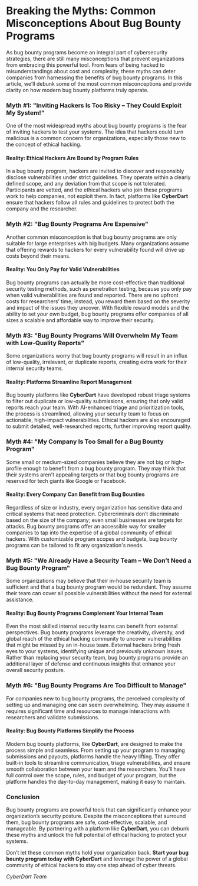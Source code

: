 # Breaking the Myths: Common Misconceptions About Bug Bounty Programs

As bug bounty programs become an integral part of cybersecurity strategies, there are still many misconceptions that prevent organizations from embracing this powerful tool. From fears of being hacked to misunderstandings about cost and complexity, these myths can deter companies from harnessing the benefits of bug bounty programs. In this article, we’ll debunk some of the most common misconceptions and provide clarity on how modern bug bounty platforms truly operate.

### Myth #1: "Inviting Hackers Is Too Risky – They Could Exploit My System!"

One of the most widespread myths about bug bounty programs is the fear of inviting hackers to test your systems. The idea that hackers could turn malicious is a common concern for organizations, especially those new to the concept of ethical hacking.

#### Reality: Ethical Hackers Are Bound by Program Rules
In a bug bounty program, hackers are invited to discover and responsibly disclose vulnerabilities under strict guidelines. They operate within a clearly defined scope, and any deviation from that scope is not tolerated. Participants are vetted, and the ethical hackers who join these programs work to help companies, not exploit them. In fact, platforms like **CyberDart** ensure that hackers follow all rules and guidelines to protect both the company and the researcher.

### Myth #2: "Bug Bounty Programs Are Expensive"

Another common misconception is that bug bounty programs are only suitable for large enterprises with big budgets. Many organizations assume that offering rewards to hackers for every vulnerability found will drive up costs beyond their means.

#### Reality: You Only Pay for Valid Vulnerabilities
Bug bounty programs can actually be more cost-effective than traditional security testing methods, such as penetration testing, because you only pay when valid vulnerabilities are found and reported. There are no upfront costs for researchers’ time; instead, you reward them based on the severity and impact of the issues they uncover. With flexible reward models and the ability to set your own budget, bug bounty programs offer companies of all sizes a scalable and affordable way to improve their security.

### Myth #3: "Bug Bounty Programs Will Overwhelm My Team with Low-Quality Reports"

Some organizations worry that bug bounty programs will result in an influx of low-quality, irrelevant, or duplicate reports, creating extra work for their internal security teams.

#### Reality: Platforms Streamline Report Management
Bug bounty platforms like **CyberDart** have developed robust triage systems to filter out duplicate or low-quality submissions, ensuring that only valid reports reach your team. With AI-enhanced triage and prioritization tools, the process is streamlined, allowing your security team to focus on actionable, high-impact vulnerabilities. Ethical hackers are also encouraged to submit detailed, well-researched reports, further improving report quality.

### Myth #4: "My Company Is Too Small for a Bug Bounty Program"

Some small or medium-sized companies believe they are not big or high-profile enough to benefit from a bug bounty program. They may think that their systems aren't appealing targets or that bug bounty programs are reserved for tech giants like Google or Facebook.

#### Reality: Every Company Can Benefit from Bug Bounties
Regardless of size or industry, every organization has sensitive data and critical systems that need protection. Cybercriminals don’t discriminate based on the size of the company; even small businesses are targets for attacks. Bug bounty programs offer an accessible way for smaller companies to tap into the expertise of a global community of ethical hackers. With customizable program scopes and budgets, bug bounty programs can be tailored to fit any organization's needs.

### Myth #5: "We Already Have a Security Team – We Don’t Need a Bug Bounty Program"

Some organizations may believe that their in-house security team is sufficient and that a bug bounty program would be redundant. They assume their team can cover all possible vulnerabilities without the need for external assistance.

#### Reality: Bug Bounty Programs Complement Your Internal Team
Even the most skilled internal security teams can benefit from external perspectives. Bug bounty programs leverage the creativity, diversity, and global reach of the ethical hacking community to uncover vulnerabilities that might be missed by an in-house team. External hackers bring fresh eyes to your systems, identifying unique and previously unknown issues. Rather than replacing your security team, bug bounty programs provide an additional layer of defense and continuous insights that enhance your overall security posture.

### Myth #6: "Bug Bounty Programs Are Too Difficult to Manage"

For companies new to bug bounty programs, the perceived complexity of setting up and managing one can seem overwhelming. They may assume it requires significant time and resources to manage interactions with researchers and validate submissions.

#### Reality: Bug Bounty Platforms Simplify the Process
Modern bug bounty platforms, like **CyberDart**, are designed to make the process simple and seamless. From setting up your program to managing submissions and payouts, platforms handle the heavy lifting. They offer built-in tools to streamline communication, triage vulnerabilities, and ensure smooth collaboration between your team and the researchers. You’ll have full control over the scope, rules, and budget of your program, but the platform handles the day-to-day management, making it easy to maintain.

### Conclusion

Bug bounty programs are powerful tools that can significantly enhance your organization’s security posture. Despite the misconceptions that surround them, bug bounty programs are safe, cost-effective, scalable, and manageable. By partnering with a platform like **CyberDart**, you can debunk these myths and unlock the full potential of ethical hacking to protect your systems.

Don’t let these common myths hold your organization back. **Start your bug bounty program today with CyberDart** and leverage the power of a global community of ethical hackers to stay one step ahead of cyber threats.

*CyberDart Team*
